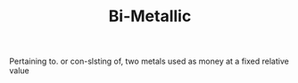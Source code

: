 ---
title: Bi-Metallic
letter: B
permalink: "/definitions/bi-metallic.html"
body: Pertaining to. or con-slsting of, two metals used as money at a fixed relative
  value
published_at: '2018-07-07'
layout: post
---